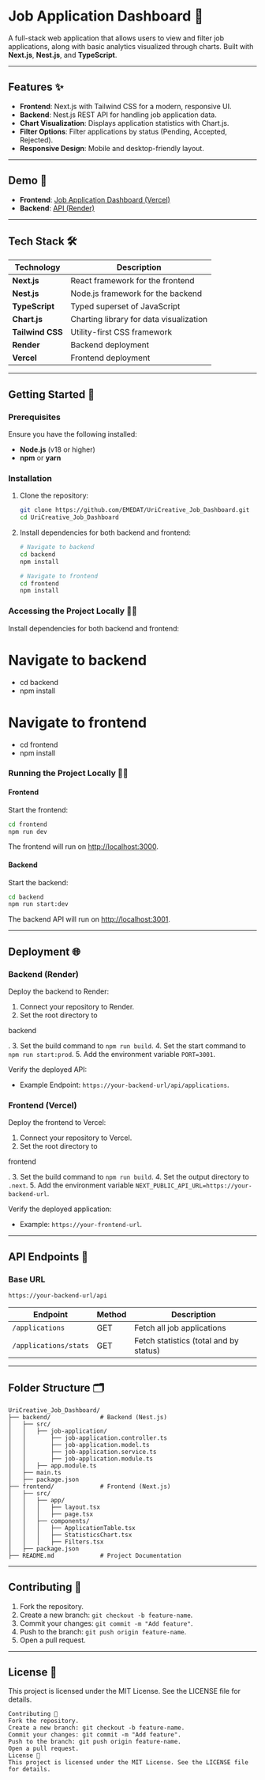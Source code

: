 # Job Application Dashboard 📝

A full-stack web application that allows users to view and filter job applications, along with basic analytics visualized through charts. Built with **Next.js**, **Nest.js**, and **TypeScript**.

---

## Features ✨

- **Frontend**: Next.js with Tailwind CSS for a modern, responsive UI.
- **Backend**: Nest.js REST API for handling job application data.
- **Chart Visualization**: Displays application statistics with Chart.js.
- **Filter Options**: Filter applications by status (Pending, Accepted, Rejected).
- **Responsive Design**: Mobile and desktop-friendly layout.

---

## Demo 🚀

- **Frontend**: [Job Application Dashboard (Vercel)](https://uri-creative-job-dashboard-8sod.vercel.app/)
- **Backend**: [API (Render)](https://uricreative-job-dashboard-backend.onrender.com/api/applications)

---

## Tech Stack 🛠️

| **Technology** | **Description**                              |
| -------------- | -------------------------------------------- |
| **Next.js**    | React framework for the frontend             |
| **Nest.js**    | Node.js framework for the backend            |
| **TypeScript** | Typed superset of JavaScript                 |
| **Chart.js**   | Charting library for data visualization      |
| **Tailwind CSS** | Utility-first CSS framework                 |
| **Render**     | Backend deployment                           |
| **Vercel**     | Frontend deployment                          |

---

## Getting Started 🚦

### Prerequisites

Ensure you have the following installed:

- **Node.js** (v18 or higher)
- **npm** or **yarn**

### Installation

1. Clone the repository:
   ```bash
   git clone https://github.com/EMEDAT/UriCreative_Job_Dashboard.git
   cd UriCreative_Job_Dashboard
   ```

2. Install dependencies for both backend and frontend:
   ```bash
   # Navigate to backend
   cd backend
   npm install

   # Navigate to frontend
   cd frontend
   npm install
   ```

### Accessing the Project Locally 🏃‍♂️

Install dependencies for both backend and frontend:
# Navigate to backend
- cd backend
- npm install

# Navigate to frontend
- cd frontend
- npm install


### Running the Project Locally 🏃‍♂️

#### Frontend

Start the frontend:
```bash
cd frontend
npm run dev
```
The frontend will run on [http://localhost:3000](http://localhost:3000).

#### Backend

Start the backend:
```bash
cd backend
npm run start:dev
```
The backend API will run on [http://localhost:3001](http://localhost:3001).

---

## Deployment 🌐

### Backend (Render)

Deploy the backend to Render:

1. Connect your repository to Render.
2. Set the root directory to 

backend

.
3. Set the build command to `npm run build`.
4. Set the start command to `npm run start:prod`.
5. Add the environment variable `PORT=3001`.

Verify the deployed API:
- Example Endpoint: `https://your-backend-url/api/applications`.

### Frontend (Vercel)

Deploy the frontend to Vercel:

1. Connect your repository to Vercel.
2. Set the root directory to 

frontend

.
3. Set the build command to `npm run build`.
4. Set the output directory to `.next`.
5. Add the environment variable `NEXT_PUBLIC_API_URL=https://your-backend-url`.

Verify the deployed application:
- Example: `https://your-frontend-url`.

---

## API Endpoints 🔗

### Base URL
`https://your-backend-url/api`

| Endpoint           | Method | Description                           |
| ------------------ | ------ | ------------------------------------- |
| `/applications`    | GET    | Fetch all job applications            |
| `/applications/stats` | GET    | Fetch statistics (total and by status) |

---

## Folder Structure 🗂️

```
UriCreative_Job_Dashboard/
├── backend/              # Backend (Nest.js)
│   ├── src/
│   │   ├── job-application/
│   │       ├── job-application.controller.ts
│   │       ├── job-application.model.ts
│   │       ├── job-application.service.ts
│   │       ├── job-application.module.ts
│   │   ├── app.module.ts
│   ├── main.ts
│   ├── package.json
├── frontend/             # Frontend (Next.js)
│   ├── src/
│   │   ├── app/
│   │   │   ├── layout.tsx
│   │   │   ├── page.tsx
│   │   ├── components/
│   │   │   ├── ApplicationTable.tsx
│   │   │   ├── StatisticsChart.tsx
│   │   │   ├── Filters.tsx
│   ├── package.json
├── README.md             # Project Documentation
```

---

## Contributing 🤝

1. Fork the repository.
2. Create a new branch: `git checkout -b feature-name`.
3. Commit your changes: `git commit -m "Add feature"`.
4. Push to the branch: `git push origin feature-name`.
5. Open a pull request.

---

## License 📄

This project is licensed under the MIT License. See the LICENSE file for details.
```
Contributing 🤝
Fork the repository.
Create a new branch: git checkout -b feature-name.
Commit your changes: git commit -m "Add feature".
Push to the branch: git push origin feature-name.
Open a pull request.
License 📄
This project is licensed under the MIT License. See the LICENSE file for details.